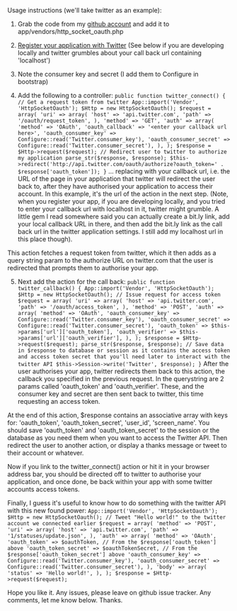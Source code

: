Usage instructions (we'll take twitter as an example):

1. Grab the code from my <a href="http://github.com/neilcrookes/http_socket_oauth">github account</a> and add it to app/vendors/http_socket_oauth.php

2. <a href="http://twitter.com/oauth_clients">Register your application with Twitter</a> (See below if you are developing locally and twitter grumbles about your call back url containing 'localhost')

3. Note the consumer key and secret (I add them to Configure in bootstrap)

4. Add the following to a controller:
`
    public function twitter_connect() {
      // Get a request token from twitter
      App::import('Vendor', 'HttpSocketOauth');
      $Http = new HttpSocketOauth();
      $request = array(
        'uri' => array(
          'host' => 'api.twitter.com',
          'path' => '/oauth/request_token',
        ),
        'method' => 'GET',
        'auth' => array(
          'method' => 'OAuth',
          'oauth_callback' => '<enter your callback url here>',
          'oauth_consumer_key' => Configure::read('Twitter.consumer_key'),
          'oauth_consumer_secret' => Configure::read('Twitter.consumer_secret'),
        ),
      );
      $response = $Http->request($request);
      // Redirect user to twitter to authorize  my application
      parse_str($response, $response);
      $this->redirect('http://api.twitter.com/oauth/authorize?oauth_token=' . $response['oauth_token']);
    }
`
... replacing <enter your callback url here> with your callback url, i.e. the URL of the page in your application that twitter will redirect the user back to, after they have authorised your application to access their account. In this example, it's the url of the action in the next step. (Note, when you register your app, if you are developing locally, and you tried to enter your callback url with localhost in it, twitter might grumble. A little gem I read somewhere said you can actually create a bit.ly link, add your local callback URL in there, and then add the bit.ly link as the call back url in the twitter application settings. I still add my localhost url in this place though).

This action fetches a request token from twitter, which it then adds as a query string param to the authorize URL on twitter.com that the user is redirected that prompts them to authorise your app.

5. Next add the action for the call back:
`
  public function twitter_callback() {
    App::import('Vendor', 'HttpSocketOauth');
    $Http = new HttpSocketOauth();
    // Issue request for access token
    $request = array(
      'uri' => array(
        'host' => 'api.twitter.com',
        'path' => '/oauth/access_token',
      ),
      'method' => 'POST',
      'auth' => array(
        'method' => 'OAuth',
        'oauth_consumer_key' => Configure::read('Twitter.consumer_key'),
        'oauth_consumer_secret' => Configure::read('Twitter.consumer_secret'),
        'oauth_token' => $this->params['url']['oauth_token'],
        'oauth_verifier' => $this->params['url']['oauth_verifier'],
      ),
    );
    $response = $Http->request($request);
    parse_str($response, $response);
    // Save data in $response to database or session as it contains the access token and access token secret that you'll need later to interact with the twitter API
    $this->Session->write('Twitter', $response);
  }
`
After the user authorises your app, twitter redirects them back to this action, the callback you specified in the previous request. In the querystring are 2 params called 'oauth_token' and 'oauth_verifier'. These, and the consumer key and secret are then sent back to twitter, this time requesting an access token.

At the end of this action, $response contains an associative array with keys for: 'oauth\_token', 'oauth\_token\_secret', 'user\_id', 'screen\_name'. You should save 'oauth\_token' and 'oauth\_token\_secret' to the session or the database as you need them when you want to access the Twitter API. Then redirect the user to another action, or display a thanks message or tweet to their account or whatever.

Now if you link to the twitter_connect() action or hit it in your browser address bar, you should be directed off to twitter to authorise your application, and once done, be back within your app with some twitter accounts access tokens.

Finally, I guess it's useful to know how to do something with the twitter API with this new found power:
`
    App::import('Vendor', 'HttpSocketOauth');
    $Http = new HttpSocketOauth();
    // Tweet "Hello world!" to the twitter account we connected earlier
    $request = array(
      'method' => 'POST',
      'uri' => array(
        'host' => 'api.twitter.com',
        'path' => '1/statuses/update.json',
      ),
      'auth' => array(
        'method' => 'OAuth',
        'oauth_token' => $oauthToken, // From the $response['oauth_token'] above
        'oauth_token_secret' => $oauthTokenSecret, // From the $response['oauth_token_secret'] above
        'oauth_consumer_key' => Configure::read('Twitter.consumer_key'),
        'oauth_consumer_secret' => Configure::read('Twitter.consumer_secret'),
      ),
      'body' => array(
        'status' => 'Hello world!',
      ),
    );
    $response = $Http->request($request);
`

Hope you like it. Any issues, please leave on github issue tracker. Any comments, let me know below. Thanks.
